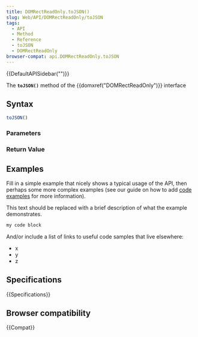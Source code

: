 ```yaml
---
title: DOMRectReadOnly.toJSON()
slug: Web/API/DOMRectReadOnly/toJSON
tags:
  - API
  - Method
  - Reference
  - toJSON
  - DOMRectReadOnly
browser-compat: api.DOMRectReadOnly.toJSON
---
```

{{DefaultAPISidebar("")}}

The **`toJSON()`** method of the {{domxref("DOMRectReadOnly")}} interface 

## Syntax

```js
toJSON()
```

### Parameters



### Return Value



## Examples

Fill in a simple example that nicely shows a typical usage of the API, then perhaps some more complex examples (see our guide on how to add [code examples](/en-US/docs/MDN/Contribute/Structures/Code_examples) for more information).

This text should be replaced with a brief description of what the example demonstrates.

```js
my code block
```

And/or include a list of links to useful code samples that live elsewhere:

*   x
*   y
*   z

## Specifications

{{Specifications}}

## Browser compatibility

{{Compat}}

